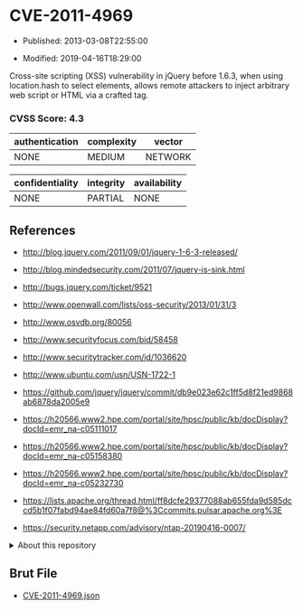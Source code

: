 # CVE-2011-4969

- Published: 2013-03-08T22:55:00

- Modified: 2019-04-16T18:29:00

Cross-site scripting (XSS) vulnerability in jQuery before 1.6.3, when using location.hash to select elements, allows remote attackers to inject arbitrary web script or HTML via a crafted tag.

### CVSS Score: **4.3**

| authentication | complexity | vector |
| --- | --- | --- |
| NONE | MEDIUM | NETWORK |

| confidentiality | integrity | availability |
| --- | --- | --- |
| NONE | PARTIAL | NONE |

## References

* http://blog.jquery.com/2011/09/01/jquery-1-6-3-released/

* http://blog.mindedsecurity.com/2011/07/jquery-is-sink.html

* http://bugs.jquery.com/ticket/9521

* http://www.openwall.com/lists/oss-security/2013/01/31/3

* http://www.osvdb.org/80056

* http://www.securityfocus.com/bid/58458

* http://www.securitytracker.com/id/1036620

* http://www.ubuntu.com/usn/USN-1722-1

* https://github.com/jquery/jquery/commit/db9e023e62c1ff5d8f21ed9868ab6878da2005e9

* https://h20566.www2.hpe.com/portal/site/hpsc/public/kb/docDisplay?docId=emr_na-c05111017

* https://h20566.www2.hpe.com/portal/site/hpsc/public/kb/docDisplay?docId=emr_na-c05158380

* https://h20566.www2.hpe.com/portal/site/hpsc/public/kb/docDisplay?docId=emr_na-c05232730

* https://lists.apache.org/thread.html/ff8dcfe29377088ab655fda9d585dccd5b1f07fabd94ae84fd60a7f8@%3Ccommits.pulsar.apache.org%3E

* https://security.netapp.com/advisory/ntap-20190416-0007/

<details>
<summary>About this repository</summary> 

  This repository is part of the project [Live Hack CVE](https://github.com/Live-Hack-CVE). Main website can be found [www.live-hack.org](https://www.live-hack.org) 
  
  Made by [Sn0wAlice](https://github.com/Sn0wAlice) for the people that care about security and need to have a feed of the latest CVEs. Hope you enjoy it, don't forget to star the repo and follow me on [Twitter](https://twitter.com/Sn0wAlice) and [Github](https://github.com/Sn0wAlice). And that is my [personnal website](https://www.alice-snow.me/)

  - [Home Page](https://github.com/Live-Hack-CVE)
  - [Framework](https://github.com/Live-Hack-CVE/cve-framework)
  - [CVE database](https://github.com/Live-Hack-CVE/full_database)
  - [Changelog](https://github.com/Live-Hack-CVE/Changelog)
</details>

## Brut File

* [CVE-2011-4969.json](https://raw.githubusercontent.com/Live-Hack-CVE/full_database/main/cves/2011/CVE-2011-4969.json)

